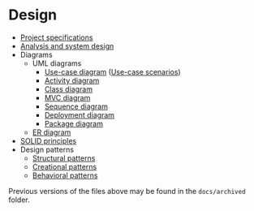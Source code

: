 # Design

- [Project specifications](project-specifications-bhs-v2.pdf)
- [Analysis and system design](analysis-and-system-design-bhs-v2.pdf)
- Diagrams
  - UML diagrams
    - [Use-case diagram](use-case-diagram-bhs-v1.pdf) ([Use-case scenarios](use-case-scenarios-bhs-v2.pdf))
    - [Activity diagram](activity-diagrams-bhs-v2.pdf)
    - [Class diagram](class-diagram-v5.pdf)
    - [MVC diagram](MVC-diagram-v3.pdf)
    - [Sequence diagram](sequence_diagram_v1.pdf)
    - [Deployment diagram](deployment_diagram_v1.pdf)
    - [Package diagram](package_diagram_v1.pdf)
  - [ER diagram](entity-relationship-diagram-bhs-v2.pdf)
- [SOLID principles](solid-principles-bhs-v2.pdf)
- Design patterns
  - [Structural patterns](structural-design-patterns-bhs-v1.pdf)
  - [Creational patterns](creational-design-patterns-bhs-v1.pdf)
  - [Behavioral patterns](behavioral-design-atterns-bhs-v1.pdf)

Previous versions of the files above may be found in the `docs/archived` folder.
